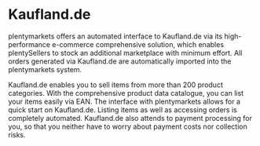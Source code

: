 # Kaufland.de

<div class="container-toc"></div>

plentymarkets offers an automated interface to Kaufland.de via its high-performance e-commerce comprehensive solution, which enables plentySellers to stock an additional marketplace with minimum effort. All orders generated via Kaufland.de are automatically imported into the plentymarkets system.

Kaufland.de enables you to sell items from more than 200 product categories. With the comprehensive product data catalogue, you can list your items easily via EAN. The interface with plentymarkets allows for a quick start on Kaufland.de. Listing items as well as accessing orders is completely automated. Kaufland.de also attends to payment processing for you, so that you neither have to worry about payment costs nor collection risks.

